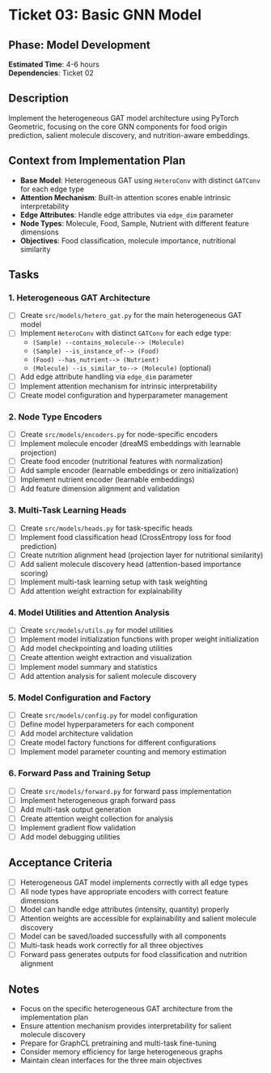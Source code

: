# Ticket 03: Basic GNN Model

## Phase: Model Development
**Estimated Time**: 4-6 hours  
**Dependencies**: Ticket 02

## Description
Implement the heterogeneous GAT model architecture using PyTorch Geometric, focusing on the core GNN components for food origin prediction, salient molecule discovery, and nutrition-aware embeddings.

## Context from Implementation Plan
- **Base Model**: Heterogeneous GAT using `HeteroConv` with distinct `GATConv` for each edge type
- **Attention Mechanism**: Built-in attention scores enable intrinsic interpretability
- **Edge Attributes**: Handle edge attributes via `edge_dim` parameter
- **Node Types**: Molecule, Food, Sample, Nutrient with different feature dimensions
- **Objectives**: Food classification, molecule importance, nutritional similarity

## Tasks

### 1. Heterogeneous GAT Architecture
- [ ] Create `src/models/hetero_gat.py` for the main heterogeneous GAT model
- [ ] Implement `HeteroConv` with distinct `GATConv` for each edge type:
  - `(Sample) --contains_molecule--> (Molecule)`
  - `(Sample) --is_instance_of--> (Food)`
  - `(Food) --has_nutrient--> (Nutrient)`
  - `(Molecule) --is_similar_to--> (Molecule)` (optional)
- [ ] Add edge attribute handling via `edge_dim` parameter
- [ ] Implement attention mechanism for intrinsic interpretability
- [ ] Create model configuration and hyperparameter management

### 2. Node Type Encoders
- [ ] Create `src/models/encoders.py` for node-specific encoders
- [ ] Implement molecule encoder (dreaMS embeddings with learnable projection)
- [ ] Create food encoder (nutritional features with normalization)
- [ ] Add sample encoder (learnable embeddings or zero initialization)
- [ ] Implement nutrient encoder (learnable embeddings)
- [ ] Add feature dimension alignment and validation

### 3. Multi-Task Learning Heads
- [ ] Create `src/models/heads.py` for task-specific heads
- [ ] Implement food classification head (CrossEntropy loss for food prediction)
- [ ] Create nutrition alignment head (projection layer for nutritional similarity)
- [ ] Add salient molecule discovery head (attention-based importance scoring)
- [ ] Implement multi-task learning setup with task weighting
- [ ] Add attention weight extraction for explainability

### 4. Model Utilities and Attention Analysis
- [ ] Create `src/models/utils.py` for model utilities
- [ ] Implement model initialization functions with proper weight initialization
- [ ] Add model checkpointing and loading utilities
- [ ] Create attention weight extraction and visualization
- [ ] Implement model summary and statistics
- [ ] Add attention analysis for salient molecule discovery

### 5. Model Configuration and Factory
- [ ] Create `src/models/config.py` for model configuration
- [ ] Define model hyperparameters for each component
- [ ] Add model architecture validation
- [ ] Create model factory functions for different configurations
- [ ] Implement model parameter counting and memory estimation

### 6. Forward Pass and Training Setup
- [ ] Create `src/models/forward.py` for forward pass implementation
- [ ] Implement heterogeneous graph forward pass
- [ ] Add multi-task output generation
- [ ] Create attention weight collection for analysis
- [ ] Implement gradient flow validation
- [ ] Add model debugging utilities

## Acceptance Criteria
- [ ] Heterogeneous GAT model implements correctly with all edge types
- [ ] All node types have appropriate encoders with correct feature dimensions
- [ ] Model can handle edge attributes (intensity, quantity) properly
- [ ] Attention weights are accessible for explainability and salient molecule discovery
- [ ] Model can be saved/loaded successfully with all components
- [ ] Multi-task heads work correctly for all three objectives
- [ ] Forward pass generates outputs for food classification and nutrition alignment

## Notes
- Focus on the specific heterogeneous GAT architecture from the implementation plan
- Ensure attention mechanism provides interpretability for salient molecule discovery
- Prepare for GraphCL pretraining and multi-task fine-tuning
- Consider memory efficiency for large heterogeneous graphs
- Maintain clean interfaces for the three main objectives 